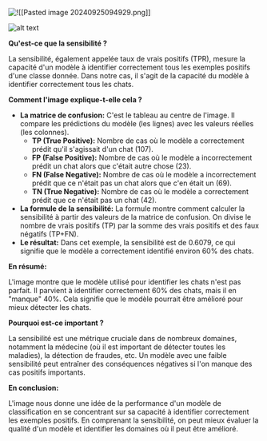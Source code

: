 ![!\[\[Pasted image 20240925094929.png\]\]](<Images/Pasted image 20240925094929.png>)

![alt text](<Images/Pasted image 20240925094951.png>)

**Qu'est-ce que la sensibilité ?**

La sensibilité, également appelée taux de vrais positifs (TPR), mesure la capacité d'un modèle à identifier correctement tous les exemples positifs d'une classe donnée. Dans notre cas, il s'agit de la capacité du modèle à identifier correctement tous les chats.

**Comment l'image explique-t-elle cela ?**

- **La matrice de confusion:** C'est le tableau au centre de l'image. Il compare les prédictions du modèle (les lignes) avec les valeurs réelles (les colonnes).
    - **TP (True Positive):** Nombre de cas où le modèle a correctement prédit qu'il s'agissait d'un chat (107).
    - **FP (False Positive):** Nombre de cas où le modèle a incorrectement prédit un chat alors que c'était autre chose (23).
    - **FN (False Negative):** Nombre de cas où le modèle a incorrectement prédit que ce n'était pas un chat alors que c'en était un (69).
    - **TN (True Negative):** Nombre de cas où le modèle a correctement prédit que ce n'était pas un chat (42).
- **La formule de la sensibilité:** La formule montre comment calculer la sensibilité à partir des valeurs de la matrice de confusion. On divise le nombre de vrais positifs (TP) par la somme des vrais positifs et des faux négatifs (TP+FN).
- **Le résultat:** Dans cet exemple, la sensibilité est de 0.6079, ce qui signifie que le modèle a correctement identifié environ 60% des chats.

**En résumé:**

L'image montre que le modèle utilisé pour identifier les chats n'est pas parfait. Il parvient à identifier correctement 60% des chats, mais il en "manque" 40%. Cela signifie que le modèle pourrait être amélioré pour mieux détecter les chats.

**Pourquoi est-ce important ?**

La sensibilité est une métrique cruciale dans de nombreux domaines, notamment la médecine (où il est important de détecter toutes les maladies), la détection de fraudes, etc. Un modèle avec une faible sensibilité peut entraîner des conséquences négatives si l'on manque des cas positifs importants.

**En conclusion:**

L'image nous donne une idée de la performance d'un modèle de classification en se concentrant sur sa capacité à identifier correctement les exemples positifs. En comprenant la sensibilité, on peut mieux évaluer la qualité d'un modèle et identifier les domaines où il peut être amélioré.